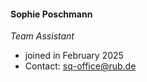 #### Sophie Poschmann
*Team Assistant*

* joined in February 2025
* Contact: [sq-office@rub.de](mailto:sq-office@rub.de)

